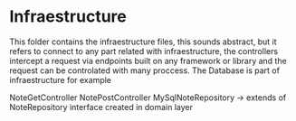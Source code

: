 # Infraestructure

This folder contains the infraestructure files, this sounds abstract, but it
refers to connect to any part related with infraestructure, the controllers
intercept a request via endpoints built on any framework or library and the
request can be controlated with many proccess. The Database is part of
infraestructure for example

NoteGetController
NotePostController
MySqlNoteRepository -> extends of NoteRepository interface created in domain layer
